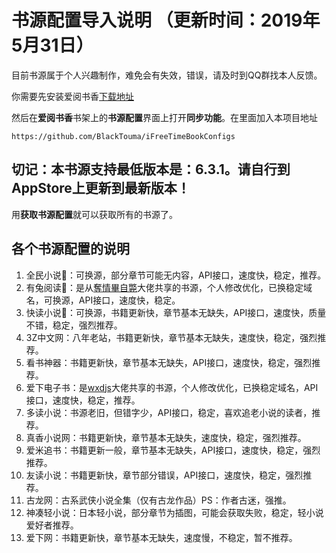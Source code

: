 ﻿# 书源配置导入说明 （更新时间：2019年5月31日）

目前书源属于个人兴趣制作，难免会有失效，错误，请及时到QQ群找本人反馈。


你需要先安装爱阅书香[下载地址](https://itunes.apple.com/cn/app/e7-88-b1-e9-98-85-e4-b9-a6-e9-a6-99/id1137819437?mt=8)

然后在**爱阅书香**书架上的**书源配置**界面上打开**同步功能**。在里面加入本项目地址

```
https://github.com/BlackTouma/iFreeTimeBookConfigs
```

## 切记：本书源支持最低版本是：6.3.1。请自行到AppStore上更新到最新版本！

用**获取书源配置**就可以获取所有的书源了。

## 各个书源配置的说明
1. 全民小说📖：可换源，部分章节可能无内容，API接口，速度快，稳定，推荐。
2. 有兔阅读📖：是从[奪情畢自斃](https://y154541000.github.io/BookConfig/)大佬共享的书源，个人修改优化，已换稳定域名，可换源，API接口，速度快，稳定。
3. 快读小说📖：可换源，书籍更新快，章节基本无缺失，API接口，速度快，质量不错，稳定，强烈推荐。
4. 3Z中文网：八年老站，书籍更新快，章节基本无缺失，速度快，稳定，强烈推荐。
5. 看书神器：书籍更新快，章节基本无缺失，API接口，速度快，稳定，强烈推荐。
6. 爱下电子书：是[wxdjs](https://github.com/wxdjs/iFreeTimebookConfigs)大佬共享的书源，个人修改优化，已换稳定域名，API接口，速度快，稳定，推荐。
7. 多读小说：书源老旧，但错字少，API接口，稳定，喜欢追老小说的读者，推荐。
8. 真香小说网：书籍更新快，章节基本无缺失，速度快，稳定，强烈推荐。
9. 爱米追书：书籍更新一般，章节基本无缺失，API接口，速度快，稳定，强烈推荐。
10. 友读小说：书籍更新快，章节部分错误，API接口，速度快，稳定，强烈推荐。
11. 古龙网：古系武侠小说全集（仅有古龙作品）PS：作者古迷，强推。
12. 神凑轻小说：日本轻小说，部分章节为插图，可能会获取失败，稳定，轻小说爱好者推荐。
13. 爱下网：书籍更新快，章节基本无缺失，速度慢，不稳定，暂不推荐。
